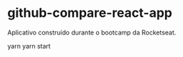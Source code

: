 # github-compare-react-app

Aplicativo construído durante o bootcamp da Rocketseat.

yarn
yarn start
